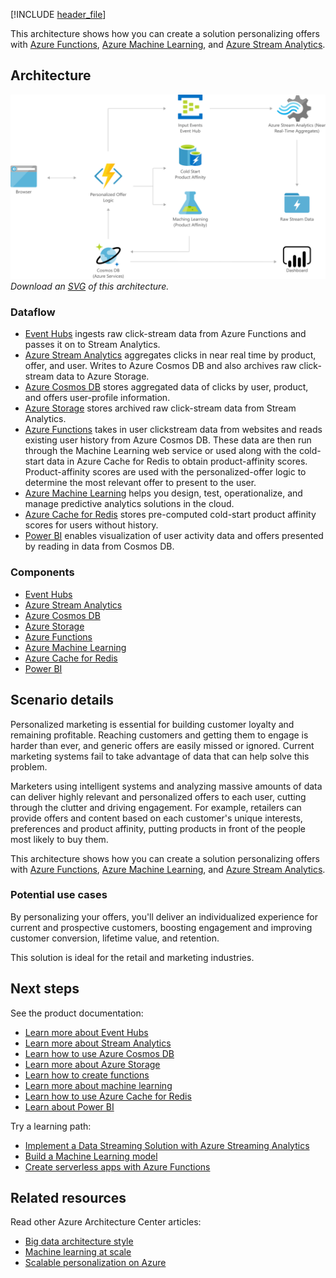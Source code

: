 [!INCLUDE [header_file](../../../includes/sol-idea-header.md)]

This architecture shows how you can create a solution personalizing offers with [Azure Functions](/azure/azure-functions/functions-overview), [Azure Machine Learning](/azure/machine-learning/overview-what-is-azure-ml), and [Azure Stream Analytics](/azure/stream-analytics/stream-analytics-introduction).

## Architecture

![Architecture diagram: personalizing offers with machine learning and near real time analytics.](../media/personalized-marketing.png)
*Download an [SVG](../media/personalized-marketing.svg) of this architecture.*

### Dataflow

* [Event Hubs](https://azure.microsoft.com/services/event-hubs) ingests raw click-stream data from Azure Functions and passes it on to Stream Analytics.
* [Azure Stream Analytics](https://azure.microsoft.com/services/stream-analytics) aggregates clicks in near real time by product, offer, and user. Writes to Azure Cosmos DB and also archives raw click-stream data to Azure Storage.
* [Azure Cosmos DB](https://azure.microsoft.com/services/cosmos-db) stores aggregated data of clicks by user, product, and offers user-profile information.
* [Azure Storage](https://azure.microsoft.com/services/storage) stores archived raw click-stream data from Stream Analytics.
* [Azure Functions](https://azure.microsoft.com/services/functions) takes in user clickstream data from websites and reads existing user history from Azure Cosmos DB. These data are then run through the Machine Learning web service or used along with the cold-start data in Azure Cache for Redis to obtain product-affinity scores. Product-affinity scores are used with the personalized-offer logic to determine the most relevant offer to present to the user.
* [Azure Machine Learning](https://azure.microsoft.com/services/machine-learning) helps you design, test, operationalize, and manage predictive analytics solutions in the cloud.
* [Azure Cache for Redis](https://azure.microsoft.com/services/cache) stores pre-computed cold-start product affinity scores for users without history.
* [Power BI](https://powerbi.microsoft.com) enables visualization of user activity data and offers presented by reading in data from Cosmos DB.

### Components

* [Event Hubs](https://azure.microsoft.com/services/event-hubs)
* [Azure Stream Analytics](https://azure.microsoft.com/services/stream-analytics)
* [Azure Cosmos DB](https://azure.microsoft.com/services/cosmos-db)
* [Azure Storage](https://azure.microsoft.com/services/storage)
* [Azure Functions](https://azure.microsoft.com/services/functions)
* [Azure Machine Learning](https://azure.microsoft.com/services/machine-learning)
* [Azure Cache for Redis](https://azure.microsoft.com/services/cache)
* [Power BI](https://powerbi.microsoft.com)

## Scenario details

Personalized marketing is essential for building customer loyalty and remaining profitable. Reaching customers and getting them to engage is harder than ever, and generic offers are easily missed or ignored. Current marketing systems fail to take advantage of data that can help solve this problem.

Marketers using intelligent systems and analyzing massive amounts of data can deliver highly relevant and personalized offers to each user, cutting through the clutter and driving engagement. For example, retailers can provide offers and content based on each customer's unique interests, preferences and product affinity, putting products in front of the people most likely to buy them.

This architecture shows how you can create a solution personalizing offers with [Azure Functions](/azure/azure-functions/functions-overview), [Azure Machine Learning](/azure/machine-learning/overview-what-is-azure-ml), and [Azure Stream Analytics](/azure/stream-analytics/stream-analytics-introduction).

### Potential use cases

By personalizing your offers, you'll deliver an individualized experience for current and prospective customers, boosting engagement and improving customer conversion, lifetime value, and retention.

This solution is ideal for the retail and marketing industries.

## Next steps

See the product documentation:

* [Learn more about Event Hubs](/azure/event-hubs/event-hubs-what-is-event-hubs)
* [Learn more about Stream Analytics](/azure/stream-analytics/stream-analytics-introduction)
* [Learn how to use Azure Cosmos DB](/azure/cosmos-db)
* [Learn more about Azure Storage](/azure/storage/common/storage-introduction)
* [Learn how to create functions](/azure/azure-functions/functions-overview)
* [Learn more about machine learning](/azure/machine-learning/overview-what-is-azure-ml)
* [Learn how to use Azure Cache for Redis](/azure/redis-cache/cache-dotnet-how-to-use-azure-redis-cache)
* [Learn about Power BI](https://powerbi.microsoft.com/documentation/powerbi-landing-page)

Try a learning path:

* [Implement a Data Streaming Solution with Azure Streaming Analytics](/training/paths/implement-data-streaming-with-asa)
* [Build a Machine Learning model](/training/modules/machine-learning-model-nasa)
* [Create serverless apps with Azure Functions](/training/paths/create-serverless-applications)

## Related resources

Read other Azure Architecture Center articles:

* [Big data architecture style](../../guide/architecture-styles/big-data.yml)
* [Machine learning at scale](../../data-guide/big-data/machine-learning-at-scale.md)
* [Scalable personalization on Azure](../../example-scenario/ai/scalable-personalization-with-content-based-recommendation-system.yml)
